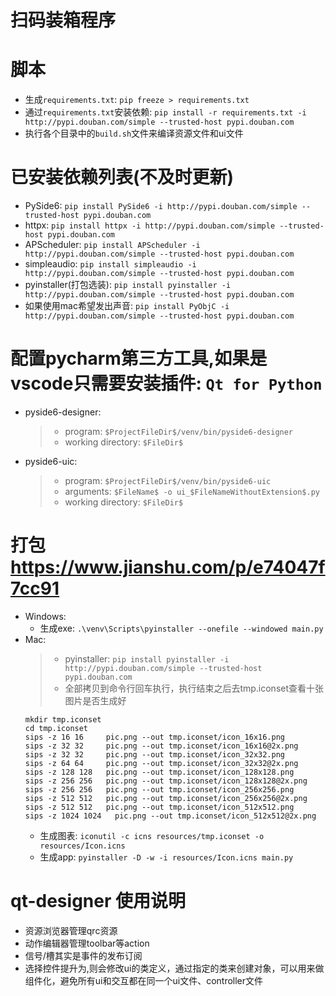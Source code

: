 # 扫码装箱程序

# 脚本
* 生成`requirements.txt`: `pip freeze > requirements.txt`
* 通过`requirements.txt`安装依赖: `pip install -r requirements.txt -i http://pypi.douban.com/simple --trusted-host pypi.douban.com`
* 执行各个目录中的`build.sh`文件来编译资源文件和ui文件

# 已安装依赖列表(不及时更新)
* PySide6: `pip install PySide6 -i http://pypi.douban.com/simple --trusted-host pypi.douban.com`
* httpx: `pip install httpx -i http://pypi.douban.com/simple --trusted-host pypi.douban.com`
* APScheduler: `pip install APScheduler -i http://pypi.douban.com/simple --trusted-host pypi.douban.com`
* simpleaudio: `pip install simpleaudio -i http://pypi.douban.com/simple --trusted-host pypi.douban.com`
* pyinstaller(打包选装): `pip install pyinstaller -i http://pypi.douban.com/simple --trusted-host pypi.douban.com`
* 如果使用mac希望发出声音: `pip install PyObjC -i http://pypi.douban.com/simple --trusted-host pypi.douban.com`

# 配置pycharm第三方工具,如果是vscode只需要安装插件: `Qt for Python`
* pyside6-designer:
  > * program: `$ProjectFileDir$/venv/bin/pyside6-designer`
  > * working directory: `$FileDir$`
* pyside6-uic:
  > * program: `$ProjectFileDir$/venv/bin/pyside6-uic`
  > * arguments: `$FileName$ -o ui_$FileNameWithoutExtension$.py`
  > * working directory: `$FileDir$`

# 打包 https://www.jianshu.com/p/e74047f7cc91
* Windows: 
  * 生成exe: `.\venv\Scripts\pyinstaller --onefile --windowed main.py`
* Mac:
  > * pyinstaller: `pip install pyinstaller -i http://pypi.douban.com/simple --trusted-host pypi.douban.com`
  > * 全部拷贝到命令行回车执行，执行结束之后去tmp.iconset查看十张图片是否生成好
  ```
  mkdir tmp.iconset
  cd tmp.iconset
  sips -z 16 16     pic.png --out tmp.iconset/icon_16x16.png
  sips -z 32 32     pic.png --out tmp.iconset/icon_16x16@2x.png
  sips -z 32 32     pic.png --out tmp.iconset/icon_32x32.png
  sips -z 64 64     pic.png --out tmp.iconset/icon_32x32@2x.png
  sips -z 128 128   pic.png --out tmp.iconset/icon_128x128.png
  sips -z 256 256   pic.png --out tmp.iconset/icon_128x128@2x.png
  sips -z 256 256   pic.png --out tmp.iconset/icon_256x256.png
  sips -z 512 512   pic.png --out tmp.iconset/icon_256x256@2x.png
  sips -z 512 512   pic.png --out tmp.iconset/icon_512x512.png
  sips -z 1024 1024   pic.png --out tmp.iconset/icon_512x512@2x.png
  ```
  * 生成图表: `iconutil -c icns resources/tmp.iconset -o resources/Icon.icns`
  * 生成app: `pyinstaller -D -w -i resources/Icon.icns main.py`

# qt-designer 使用说明
* 资源浏览器管理qrc资源
* 动作编辑器管理toolbar等action
* 信号/槽其实是事件的发布订阅
* 选择控件提升为,则会修改ui的类定义，通过指定的类来创建对象，可以用来做组件化，避免所有ui和交互都在同一个ui文件、controller文件